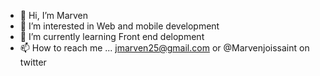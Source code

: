 - 👋 Hi, I’m Marven
- 👀 I’m interested in Web and mobile development
- 🌱 I’m currently learning Front end delopment
- 📫 How to reach me ... jmarven25@gmail.com or @Marvenjoissaint on twitter

<!---
Marven01j/Marven01j is a ✨ special ✨ repository because its `README.md` (this file) appears on your GitHub profile.
You can click the Preview link to take a look at your changes.
--->
